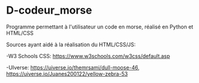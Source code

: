 # D-codeur_morse
Programme permettant à l'utilisateur un code en morse, réalisé en Python et HTML/CSS

Sources ayant aidé à la réalisation du HTML/CSS/JS:

-W3 Schools CSS: https://www.w3schools.com/w3css/default.asp

-UIverse: https://uiverse.io/themrsami/dull-moose-46,       https://uiverse.io/Juanes200122/yellow-zebra-53